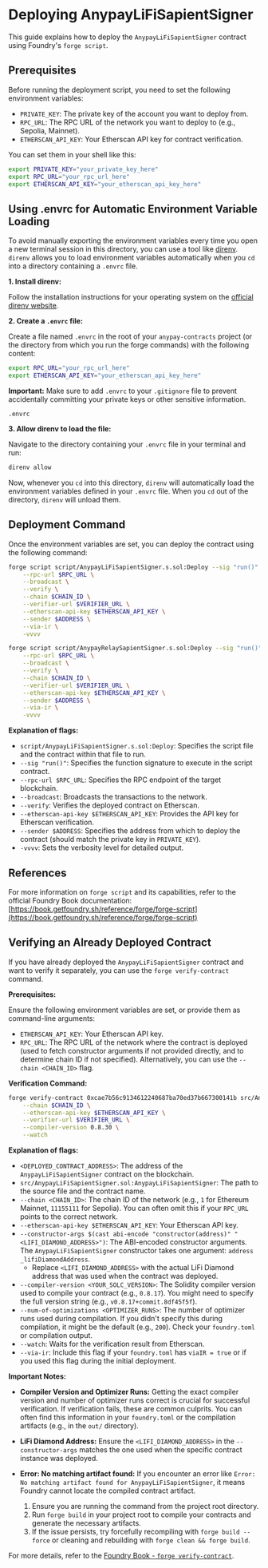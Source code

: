 # Deploying AnypayLiFiSapientSigner

This guide explains how to deploy the `AnypayLiFiSapientSigner` contract using Foundry's `forge script`.

## Prerequisites

Before running the deployment script, you need to set the following environment variables:

*   `PRIVATE_KEY`: The private key of the account you want to deploy from.
*   `RPC_URL`: The RPC URL of the network you want to deploy to (e.g., Sepolia, Mainnet).
*   `ETHERSCAN_API_KEY`: Your Etherscan API key for contract verification.

You can set them in your shell like this:

```bash
export PRIVATE_KEY="your_private_key_here"
export RPC_URL="your_rpc_url_here"
export ETHERSCAN_API_KEY="your_etherscan_api_key_here"
```

## Using .envrc for Automatic Environment Variable Loading

To avoid manually exporting the environment variables every time you open a new terminal session in this directory, you can use a tool like [direnv](https://direnv.net/). `direnv` allows you to load environment variables automatically when you `cd` into a directory containing a `.envrc` file.

**1. Install direnv:**

Follow the installation instructions for your operating system on the [official direnv website](https://direnv.net/docs/installation.html).

**2. Create a `.envrc` file:**

Create a file named `.envrc` in the root of your `anypay-contracts` project (or the directory from which you run the forge commands) with the following content:

```bash
export RPC_URL="your_rpc_url_here"
export ETHERSCAN_API_KEY="your_etherscan_api_key_here"
```

**Important:** Make sure to add `.envrc` to your `.gitignore` file to prevent accidentally committing your private keys or other sensitive information.

```
.envrc
```

**3. Allow direnv to load the file:**

Navigate to the directory containing your `.envrc` file in your terminal and run:

```bash
direnv allow
```

Now, whenever you `cd` into this directory, `direnv` will automatically load the environment variables defined in your `.envrc` file. When you `cd` out of the directory, `direnv` will unload them.

## Deployment Command

Once the environment variables are set, you can deploy the contract using the following command:

```bash
forge script script/AnypayLiFiSapientSigner.s.sol:Deploy --sig "run()" \
    --rpc-url $RPC_URL \
    --broadcast \
    --verify \
    --chain $CHAIN_ID \
    --verifier-url $VERIFIER_URL \
    --etherscan-api-key $ETHERSCAN_API_KEY \
    --sender $ADDRESS \
    --via-ir \
    -vvvv
```

```bash
forge script script/AnypayRelaySapientSigner.s.sol:Deploy --sig "run()" \
    --rpc-url $RPC_URL \
    --broadcast \
    --verify \
    --chain $CHAIN_ID \
    --verifier-url $VERIFIER_URL \
    --etherscan-api-key $ETHERSCAN_API_KEY \
    --sender $ADDRESS \
    --via-ir \
    -vvvv
```

**Explanation of flags:**
*   `script/AnypayLiFiSapientSigner.s.sol:Deploy`: Specifies the script file and the contract within that file to run.
*   `--sig "run()"`: Specifies the function signature to execute in the script contract.
*   `--rpc-url $RPC_URL`: Specifies the RPC endpoint of the target blockchain.
*   `--broadcast`: Broadcasts the transactions to the network.
*   `--verify`: Verifies the deployed contract on Etherscan.
*   `--etherscan-api-key $ETHERSCAN_API_KEY`: Provides the API key for Etherscan verification.
*   `--sender $ADDRESS`: Specifies the address from which to deploy the contract (should match the private key in `PRIVATE_KEY`).
*   `-vvvv`: Sets the verbosity level for detailed output.

## References

For more information on `forge script` and its capabilities, refer to the official Foundry Book documentation:
[https://book.getfoundry.sh/reference/forge/forge-script](https://book.getfoundry.sh/reference/forge/forge-script)

## Verifying an Already Deployed Contract

If you have already deployed the `AnypayLiFiSapientSigner` contract and want to verify it separately, you can use the `forge verify-contract` command.

**Prerequisites:**

Ensure the following environment variables are set, or provide them as command-line arguments:

*   `ETHERSCAN_API_KEY`: Your Etherscan API key.
*   `RPC_URL`: The RPC URL of the network where the contract is deployed (used to fetch constructor arguments if not provided directly, and to determine chain ID if not specified).
    Alternatively, you can use the `--chain <CHAIN_ID>` flag.

**Verification Command:**

```bash
forge verify-contract 0xcae7b56c9134612240687ba70ed37b667300141b src/AnypayRelaySapientSigner.sol:AnypayRelaySapientSigner \
    --chain $CHAIN_ID \
    --etherscan-api-key $ETHERSCAN_API_KEY \
    --verifier-url $VERIFIER_URL \
    --compiler-version 0.8.30 \
    --watch
```

**Explanation of flags:**

*   `<DEPLOYED_CONTRACT_ADDRESS>`: The address of the `AnypayLiFiSapientSigner` contract on the blockchain.
*   `src/AnypayLiFiSapientSigner.sol:AnypayLiFiSapientSigner`: The path to the source file and the contract name.
*   `--chain <CHAIN_ID>`: The chain ID of the network (e.g., `1` for Ethereum Mainnet, `11155111` for Sepolia). You can often omit this if your `RPC_URL` points to the correct network.
*   `--etherscan-api-key $ETHERSCAN_API_KEY`: Your Etherscan API key.
*   `--constructor-args $(cast abi-encode "constructor(address)" "<LIFI_DIAMOND_ADDRESS>")`: The ABI-encoded constructor arguments. The `AnypayLiFiSapientSigner` constructor takes one argument: `address _lifiDiamondAddress`.
    *   Replace `<LIFI_DIAMOND_ADDRESS>` with the actual LiFi Diamond address that was used when the contract was deployed.
*   `--compiler-version <YOUR_SOLC_VERSION>`: The Solidity compiler version used to compile your contract (e.g., `0.8.17`). You might need to specify the full version string (e.g., `v0.8.17+commit.8df45f5f`).
*   `--num-of-optimizations <OPTIMIZER_RUNS>`: The number of optimizer runs used during compilation. If you didn't specify this during compilation, it might be the default (e.g., `200`). Check your `foundry.toml` or compilation output.
*   `--watch`: Waits for the verification result from Etherscan.
*   `--via-ir`: Include this flag if your `foundry.toml` has `viaIR = true` or if you used this flag during the initial deployment.

**Important Notes:**

*   **Compiler Version and Optimizer Runs:** Getting the exact compiler version and number of optimizer runs correct is crucial for successful verification. If verification fails, these are common culprits. You can often find this information in your `foundry.toml` or the compilation artifacts (e.g., in the `out/` directory).
*   **LiFi Diamond Address:** Ensure the `<LIFI_DIAMOND_ADDRESS>` in the `--constructor-args` matches the one used when the specific contract instance was deployed.

*   **Error: No matching artifact found:** If you encounter an error like `Error: No matching artifact found for AnypayLiFiSapientSigner`, it means Foundry cannot locate the compiled contract artifact. 
    1.  Ensure you are running the command from the project root directory.
    2.  Run `forge build` in your project root to compile your contracts and generate the necessary artifacts. 
    3.  If the issue persists, try forcefully recompiling with `forge build --force` or cleaning and rebuilding with `forge clean && forge build`.

For more details, refer to the [Foundry Book - `forge verify-contract`](https://book.getfoundry.sh/reference/forge/forge-verify-contract).
